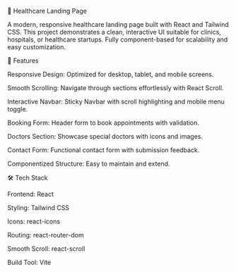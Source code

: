 🏥 Healthcare Landing Page

A modern, responsive healthcare landing page built with React and Tailwind CSS. This project demonstrates a clean, interactive UI suitable for clinics, hospitals, or healthcare startups. Fully component-based for scalability and easy customization.

🌟 Features    

Responsive Design: Optimized for desktop, tablet, and mobile screens.

Smooth Scrolling: Navigate through sections effortlessly with React Scroll. 

Interactive Navbar: Sticky Navbar with scroll highlighting and mobile menu toggle.

Booking Form: Header form to book appointments with validation.

Doctors Section: Showcase special doctors with icons and images.

Contact Form: Functional contact form with submission feedback.

Componentized Structure: Easy to maintain and extend.

🛠 Tech Stack

Frontend: React

Styling: Tailwind CSS

Icons: react-icons

Routing: react-router-dom 

Smooth Scroll: react-scroll

Build Tool: Vite
